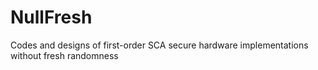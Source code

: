 # NullFresh
Codes and designs of first-order SCA secure hardware implementations without fresh randomness
